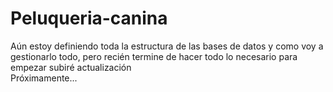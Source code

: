 # Peluqueria-canina
Aún estoy definiendo toda la estructura de las bases de datos y como voy a gestionarlo todo, pero recién termine de hacer todo lo necesario para empezar subiré actualización
<br>
Próximamente...
